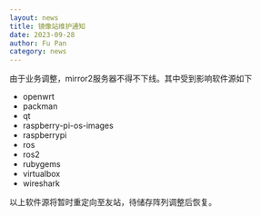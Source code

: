 ```yaml
---
layout: news
title: 镜像站维护通知
date: 2023-09-28
author: Fu Pan
category: news
---
```


由于业务调整，mirror2服务器不得不下线。其中受到影响软件源如下

* openwrt
* packman
* qt
* raspberry-pi-os-images
* raspberrypi
* ros
* ros2
* rubygems
* virtualbox
* wireshark

以上软件源将暂时重定向至友站，待储存阵列调整后恢复。